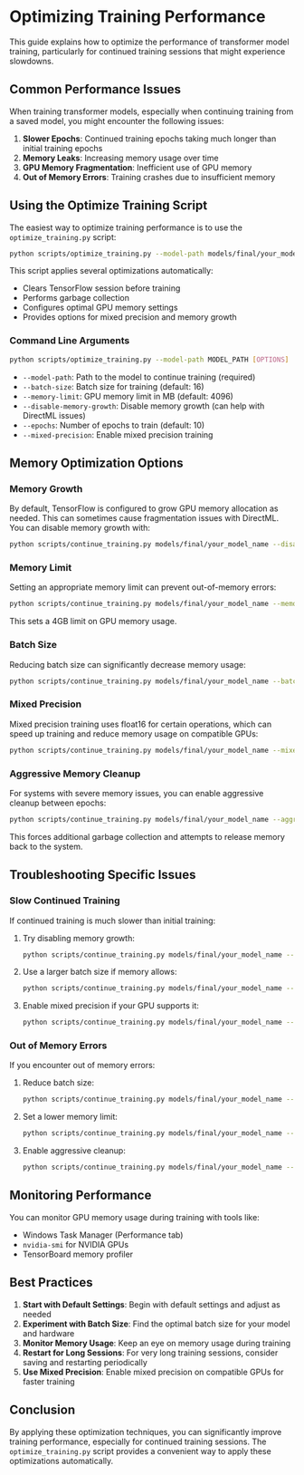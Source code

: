 # Optimizing Training Performance

This guide explains how to optimize the performance of transformer model training, particularly for continued training sessions that might experience slowdowns.

## Common Performance Issues

When training transformer models, especially when continuing training from a saved model, you might encounter the following issues:

1. **Slower Epochs**: Continued training epochs taking much longer than initial training epochs
2. **Memory Leaks**: Increasing memory usage over time
3. **GPU Memory Fragmentation**: Inefficient use of GPU memory
4. **Out of Memory Errors**: Training crashes due to insufficient memory

## Using the Optimize Training Script

The easiest way to optimize training performance is to use the `optimize_training.py` script:

```bash
python scripts/optimize_training.py --model-path models/final/your_model_name --epochs 10
```

This script applies several optimizations automatically:

- Clears TensorFlow session before training
- Performs garbage collection
- Configures optimal GPU memory settings
- Provides options for mixed precision and memory growth

### Command Line Arguments

```bash
python scripts/optimize_training.py --model-path MODEL_PATH [OPTIONS]
```

- `--model-path`: Path to the model to continue training (required)
- `--batch-size`: Batch size for training (default: 16)
- `--memory-limit`: GPU memory limit in MB (default: 4096)
- `--disable-memory-growth`: Disable memory growth (can help with DirectML issues)
- `--epochs`: Number of epochs to train (default: 10)
- `--mixed-precision`: Enable mixed precision training

## Memory Optimization Options

### Memory Growth

By default, TensorFlow is configured to grow GPU memory allocation as needed. This can sometimes cause fragmentation issues with DirectML. You can disable memory growth with:

```bash
python scripts/continue_training.py models/final/your_model_name --disable-memory-growth
```

### Memory Limit

Setting an appropriate memory limit can prevent out-of-memory errors:

```bash
python scripts/continue_training.py models/final/your_model_name --memory-limit 4096
```

This sets a 4GB limit on GPU memory usage.

### Batch Size

Reducing batch size can significantly decrease memory usage:

```bash
python scripts/continue_training.py models/final/your_model_name --batch-size 8
```

### Mixed Precision

Mixed precision training uses float16 for certain operations, which can speed up training and reduce memory usage on compatible GPUs:

```bash
python scripts/continue_training.py models/final/your_model_name --mixed-precision
```

### Aggressive Memory Cleanup

For systems with severe memory issues, you can enable aggressive cleanup between epochs:

```bash
python scripts/continue_training.py models/final/your_model_name --aggressive-cleanup
```

This forces additional garbage collection and attempts to release memory back to the system.

## Troubleshooting Specific Issues

### Slow Continued Training

If continued training is much slower than initial training:

1. Try disabling memory growth:
   ```bash
   python scripts/continue_training.py models/final/your_model_name --disable-memory-growth
   ```

2. Use a larger batch size if memory allows:
   ```bash
   python scripts/continue_training.py models/final/your_model_name --batch-size 32
   ```

3. Enable mixed precision if your GPU supports it:
   ```bash
   python scripts/continue_training.py models/final/your_model_name --mixed-precision
   ```

### Out of Memory Errors

If you encounter out of memory errors:

1. Reduce batch size:
   ```bash
   python scripts/continue_training.py models/final/your_model_name --batch-size 4
   ```

2. Set a lower memory limit:
   ```bash
   python scripts/continue_training.py models/final/your_model_name --memory-limit 2048
   ```

3. Enable aggressive cleanup:
   ```bash
   python scripts/continue_training.py models/final/your_model_name --aggressive-cleanup
   ```

## Monitoring Performance

You can monitor GPU memory usage during training with tools like:

- Windows Task Manager (Performance tab)
- `nvidia-smi` for NVIDIA GPUs
- TensorBoard memory profiler

## Best Practices

1. **Start with Default Settings**: Begin with default settings and adjust as needed
2. **Experiment with Batch Size**: Find the optimal batch size for your model and hardware
3. **Monitor Memory Usage**: Keep an eye on memory usage during training
4. **Restart for Long Sessions**: For very long training sessions, consider saving and restarting periodically
5. **Use Mixed Precision**: Enable mixed precision on compatible GPUs for faster training

## Conclusion

By applying these optimization techniques, you can significantly improve training performance, especially for continued training sessions. The `optimize_training.py` script provides a convenient way to apply these optimizations automatically. 